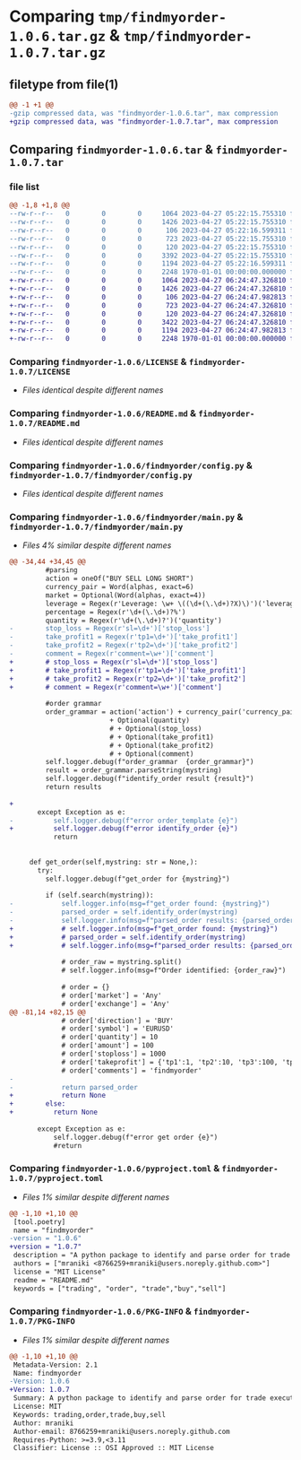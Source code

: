 # Comparing `tmp/findmyorder-1.0.6.tar.gz` & `tmp/findmyorder-1.0.7.tar.gz`

## filetype from file(1)

```diff
@@ -1 +1 @@
-gzip compressed data, was "findmyorder-1.0.6.tar", max compression
+gzip compressed data, was "findmyorder-1.0.7.tar", max compression
```

## Comparing `findmyorder-1.0.6.tar` & `findmyorder-1.0.7.tar`

### file list

```diff
@@ -1,8 +1,8 @@
--rw-r--r--   0        0        0     1064 2023-04-27 05:22:15.755310 findmyorder-1.0.6/LICENSE
--rw-r--r--   0        0        0     1426 2023-04-27 05:22:15.755310 findmyorder-1.0.6/README.md
--rw-r--r--   0        0        0      106 2023-04-27 05:22:16.599311 findmyorder-1.0.6/findmyorder/__init__.py
--rw-r--r--   0        0        0      723 2023-04-27 05:22:15.755310 findmyorder-1.0.6/findmyorder/config.py
--rw-r--r--   0        0        0      120 2023-04-27 05:22:15.755310 findmyorder-1.0.6/findmyorder/default_settings.toml
--rw-r--r--   0        0        0     3392 2023-04-27 05:22:15.755310 findmyorder-1.0.6/findmyorder/main.py
--rw-r--r--   0        0        0     1194 2023-04-27 05:22:16.599311 findmyorder-1.0.6/pyproject.toml
--rw-r--r--   0        0        0     2248 1970-01-01 00:00:00.000000 findmyorder-1.0.6/PKG-INFO
+-rw-r--r--   0        0        0     1064 2023-04-27 06:24:47.326810 findmyorder-1.0.7/LICENSE
+-rw-r--r--   0        0        0     1426 2023-04-27 06:24:47.326810 findmyorder-1.0.7/README.md
+-rw-r--r--   0        0        0      106 2023-04-27 06:24:47.982813 findmyorder-1.0.7/findmyorder/__init__.py
+-rw-r--r--   0        0        0      723 2023-04-27 06:24:47.326810 findmyorder-1.0.7/findmyorder/config.py
+-rw-r--r--   0        0        0      120 2023-04-27 06:24:47.326810 findmyorder-1.0.7/findmyorder/default_settings.toml
+-rw-r--r--   0        0        0     3422 2023-04-27 06:24:47.326810 findmyorder-1.0.7/findmyorder/main.py
+-rw-r--r--   0        0        0     1194 2023-04-27 06:24:47.982813 findmyorder-1.0.7/pyproject.toml
+-rw-r--r--   0        0        0     2248 1970-01-01 00:00:00.000000 findmyorder-1.0.7/PKG-INFO
```

### Comparing `findmyorder-1.0.6/LICENSE` & `findmyorder-1.0.7/LICENSE`

 * *Files identical despite different names*

### Comparing `findmyorder-1.0.6/README.md` & `findmyorder-1.0.7/README.md`

 * *Files identical despite different names*

### Comparing `findmyorder-1.0.6/findmyorder/config.py` & `findmyorder-1.0.7/findmyorder/config.py`

 * *Files identical despite different names*

### Comparing `findmyorder-1.0.6/findmyorder/main.py` & `findmyorder-1.0.7/findmyorder/main.py`

 * *Files 4% similar despite different names*

```diff
@@ -34,44 +34,45 @@
         #parsing
         action = oneOf("BUY SELL LONG SHORT")
         currency_pair = Word(alphas, exact=6)
         market = Optional(Word(alphas, exact=4))
         leverage = Regex(r'Leverage: \w+ \((\d+(\.\d+)?X)\)')('leverage')
         percentage = Regex(r'\d+(\.\d+)?%')
         quantity = Regex(r'\d+(\.\d+)?')('quantity')
-        stop_loss = Regex(r'sl=\d+')['stop_loss']
-        take_profit1 = Regex(r'tp1=\d+')['take_profit1']
-        take_profit2 = Regex(r'tp2=\d+')['take_profit2']
-        comment = Regex(r'comment=\w+')['comment']
+        # stop_loss = Regex(r'sl=\d+')['stop_loss']
+        # take_profit1 = Regex(r'tp1=\d+')['take_profit1']
+        # take_profit2 = Regex(r'tp2=\d+')['take_profit2']
+        # comment = Regex(r'comment=\w+')['comment']
 
         #order grammar
         order_grammar = action('action') + currency_pair('currency_pair') + percentage('percentage') \
                         + Optional(quantity)
                         # + Optional(stop_loss) 
                         # + Optional(take_profit1) 
                         # + Optional(take_profit2)  
                         # + Optional(comment)
         self.logger.debug(f"order_grammar  {order_grammar}")
         result = order_grammar.parseString(mystring)
         self.logger.debug(f"identify_order result {result}")
         return results
 
+
       except Exception as e:
-          self.logger.debug(f"error order_template {e}")
+          self.logger.debug(f"error identify_order {e}")
           return
 
 
     def get_order(self,mystring: str = None,):
       try:
         self.logger.debug(f"get_order for {mystring}")
 
         if (self.search(mystring)):
-            self.logger.info(msg=f"get_order found: {mystring}")
-            parsed_order = self.identify_order(mystring)
-            self.logger.info(msg=f"parsed_order results: {parsed_order}")
+            # self.logger.info(msg=f"get_order found: {mystring}")
+            # parsed_order = self.identify_order(mystring)
+            # self.logger.info(msg=f"parsed_order results: {parsed_order}")
 
             # order_raw = mystring.split()
             # self.logger.info(msg=f"Order identified: {order_raw}")
 
             # order = {}
             # order['market'] = 'Any'
             # order['exchange'] = 'Any'
@@ -81,14 +82,15 @@
             # order['direction'] = 'BUY'
             # order['symbol'] = 'EURUSD'
             # order['quantity'] = 10
             # order['amount'] = 100
             # order['stoploss'] = 1000
             # order['takeprofit'] = {'tp1':1, 'tp2':10, 'tp3':100, 'tp4':1000, 'tp5':1000}
             # order['comments'] = 'findmyorder'
-            
-            return parsed_order
+            return None
+        else:
+          return None
 
       except Exception as e:
           self.logger.debug(f"error get order {e}")
           #return
```

### Comparing `findmyorder-1.0.6/pyproject.toml` & `findmyorder-1.0.7/pyproject.toml`

 * *Files 1% similar despite different names*

```diff
@@ -1,10 +1,10 @@
 [tool.poetry]
 name = "findmyorder"
-version = "1.0.6"
+version = "1.0.7"
 description = "A python package to identify and parse order for trade execution."
 authors = ["mraniki <8766259+mraniki@users.noreply.github.com>"]
 license = "MIT License"
 readme = "README.md"
 keywords = ["trading", "order", "trade","buy","sell"]
```

### Comparing `findmyorder-1.0.6/PKG-INFO` & `findmyorder-1.0.7/PKG-INFO`

 * *Files 1% similar despite different names*

```diff
@@ -1,10 +1,10 @@
 Metadata-Version: 2.1
 Name: findmyorder
-Version: 1.0.6
+Version: 1.0.7
 Summary: A python package to identify and parse order for trade execution.
 License: MIT
 Keywords: trading,order,trade,buy,sell
 Author: mraniki
 Author-email: 8766259+mraniki@users.noreply.github.com
 Requires-Python: >=3.9,<3.11
 Classifier: License :: OSI Approved :: MIT License
```

